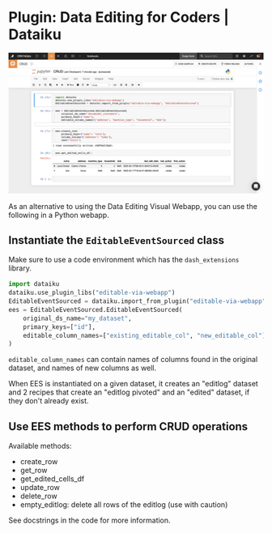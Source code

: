 # Plugin: Data Editing for Coders | Dataiku

![](notebook.png)

As an alternative to using the Data Editing Visual Webapp, you can use the following in a Python webapp.

## Instantiate the `EditableEventSourced` class

Make sure to use a code environment which has the `dash_extensions` library.

```python
import dataiku
dataiku.use_plugin_libs("editable-via-webapp")
EditableEventSourced = dataiku.import_from_plugin("editable-via-webapp", "EditableEventSourced")
ees = EditableEventSourced.EditableEventSourced(
    original_ds_name="my_dataset",
    primary_keys=["id"],
    editable_column_names=["existing_editable_col", "new_editable_col"]
)
```

`editable_column_names` can contain names of columns found in the original dataset, and names of new columns as well.

When EES is instantiated on a given dataset, it creates an "editlog" dataset and 2 recipes that create an "editlog pivoted" and an "edited" dataset, if they don't already exist.

## Use EES methods to perform CRUD operations

Available methods:

* create_row
* get_row
* get_edited_cells_df
* update_row
* delete_row
* empty_editlog: delete all rows of the editlog (use with caution)

See docstrings in the code for more information.

